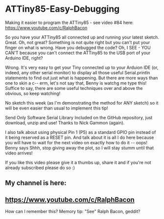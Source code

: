 # ATTiny85-Easy-Debugging
Making it easier to program the ATTiny85 - see video #84 here: https://www.youtube.com/c/RalphBacon

So you have your ATTiny85 all connected up and running your latest sketch. Great. Oh, not great? Something is not quite right but you can't put your finger on what is wrong. Have you debugged the code? Oh, I SEE - YOU CAN'T because you can't connect the ATTiny85 to the USB port of your Arduino IDE, right?

Wrong. It's very easy to get your Tiny connected up to your Arduion IDE (or, indeed, any other serial monitor) to display all those useful Serial.println statements to find out just what is happening. But there are more ways than one to skin a c-- erm, let's not say that, Benny is watchg me type this! Suffice to say, there are some useful techniques over and above the obvious, so keep watching!

No sketch this week (as I'm demonstrating the method for ANY sketch) so it will be even easier than usual to implement this tip!

Send Only Software Serial Library
Included on the GitHub repository, just download, unzip and use! Thanks to Nick Gammon (again).

I also talk about using physical Pin 1 (P5) as a standard GPIO pin instead of it being reserved as a RESET pin. And talk about it is all I do here because you will have to wait for the next video on exactly how to do it -- oops! Benny says Shhh, stop giving away the plot, so I will stay stumm until that video arrives!


If you like this video please give it a thumbs up, share it and if you're not already subscribed please do so :)

My channel is here:
------------------------------------------------------------------
https://www.youtube.com/c/RalphBacon
------------------------------------------------------------------ 
How can I remember this? Memory tip: "See" Ralph Bacon, geddit?

